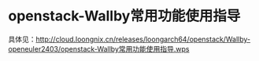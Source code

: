 # openstack-Wallby常用功能使用指导
具体见：http://cloud.loongnix.cn/releases/loongarch64/openstack/Wallby-openeuler2403/openstack-Wallby常用功能使用指导.wps
